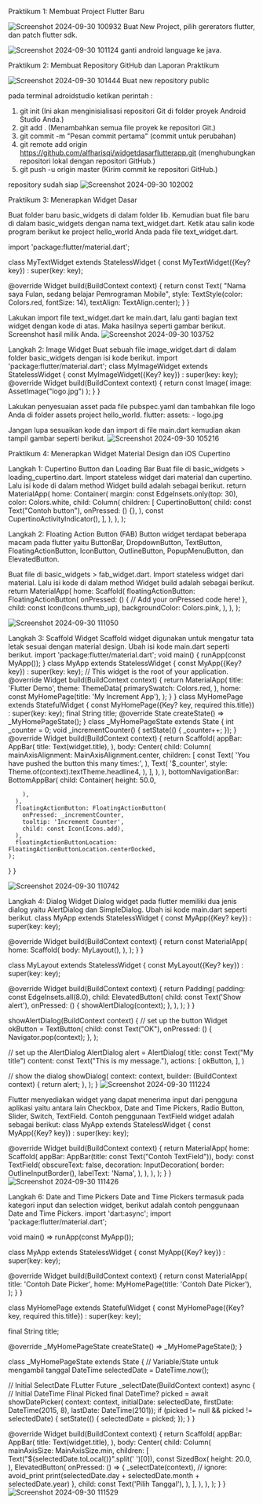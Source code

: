 Praktikum 1: Membuat Project Flutter Baru

![Screenshot 2024-09-30 100932](https://github.com/user-attachments/assets/a7aad9d9-b39e-4269-9c22-1cb6cae8adc4)
Buat New Project, pilih gererators flutter, dan patch flutter sdk.

![Screenshot 2024-09-30 101124](https://github.com/user-attachments/assets/8986e34e-a470-4c6e-9637-140c5f6b6fe4)
ganti android language ke java.

Praktikum 2: Membuat Repository GitHub dan Laporan Praktikum

![Screenshot 2024-09-30 101444](https://github.com/user-attachments/assets/ddc9310d-636a-437a-968c-a9f7d2680927)
Buat new repository public

pada terminal adroidstudio ketikan perintah :
1. git init (Ini akan menginisialisasi repositori Git di folder proyek Android Studio Anda.)
2. git add . (Menambahkan semua file proyek ke repositori Git.)
3. git commit -m "Pesan commit pertama" (commit untuk perubahan)
4. git remote add origin https://github.com/alfharisqi/widgetdasarflutterapp.git (menghubungkan repositori lokal dengan repositori GitHub.)
5. git push -u origin master (Kirim commit ke repositori GitHub.)

repository sudah siap
![Screenshot 2024-09-30 102002](https://github.com/user-attachments/assets/8c8c61be-54e8-4971-9dc3-49a07efb4330)

Praktikum 3: Menerapkan Widget Dasar

Buat folder baru basic_widgets di dalam folder lib. Kemudian buat file baru di dalam basic_widgets dengan nama text_widget.dart. Ketik atau salin kode program berikut ke project hello_world Anda pada file text_widget.dart.

import 'package:flutter/material.dart';

class MyTextWidget extends StatelessWidget {
  const MyTextWidget({Key? key}) : super(key: key);

  @override
  Widget build(BuildContext context) {
    return const Text(
      "Nama saya Fulan, sedang belajar Pemrograman Mobile",
      style: TextStyle(color: Colors.red, fontSize: 14),
      textAlign: TextAlign.center);
  }
}

Lakukan import file text_widget.dart ke main.dart, lalu ganti bagian text widget dengan kode di atas. Maka hasilnya seperti gambar berikut. Screenshot hasil milik Anda.
![Screenshot 2024-09-30 103752](https://github.com/user-attachments/assets/e27fb641-43cd-4fb8-8a73-0101264709c2)

Langkah 2: Image Widget
Buat sebuah file image_widget.dart di dalam folder basic_widgets dengan isi kode berikut.
import 'package:flutter/material.dart';
class MyImageWidget extends StatelessWidget {
  const MyImageWidget({Key? key}) : super(key: key);
  @override
  Widget build(BuildContext context) {
    return const Image(
      image: AssetImage("logo.jpg")
    );
  }
}

Lakukan penyesuaian asset pada file pubspec.yaml dan tambahkan file logo Anda di folder assets project hello_world.
flutter:
  assets:
     - logo.jpg

Jangan lupa sesuaikan kode dan import di file main.dart kemudian akan tampil gambar seperti berikut.
![Screenshot 2024-09-30 105216](https://github.com/user-attachments/assets/c2975c3e-b0c8-4873-bbbc-56114dec1846)

Praktikum 4: Menerapkan Widget Material Design dan iOS Cupertino

Langkah 1: Cupertino Button dan Loading Bar
Buat file di basic_widgets > loading_cupertino.dart. Import stateless widget dari material dan cupertino. Lalu isi kode di dalam method Widget build adalah sebagai berikut.
return MaterialApp(
      home: Container(
        margin: const EdgeInsets.only(top: 30),
        color: Colors.white,
        child: Column(
          children: <Widget>[
            CupertinoButton(
              child: const Text("Contoh button"),
              onPressed: () {},
            ),
            const CupertinoActivityIndicator(),
          ],
        ),
      ),
    );

Langkah 2: Floating Action Button (FAB)
Button widget terdapat beberapa macam pada flutter yaitu ButtonBar, DropdownButton, TextButton, FloatingActionButton, IconButton, OutlineButton, PopupMenuButton, dan ElevatedButton.

Buat file di basic_widgets > fab_widget.dart. Import stateless widget dari material. Lalu isi kode di dalam method Widget build adalah sebagai berikut.
return MaterialApp(
      home: Scaffold(
        floatingActionButton: FloatingActionButton(
          onPressed: () {
            // Add your onPressed code here!
          },
          child: const Icon(Icons.thumb_up),
          backgroundColor: Colors.pink,
        ),
      ),
    );

![Screenshot 2024-09-30 111050](https://github.com/user-attachments/assets/d194b9cb-e4bc-4ce6-bec8-958a8f87a161)


Langkah 3: Scaffold Widget
Scaffold widget digunakan untuk mengatur tata letak sesuai dengan material design.
Ubah isi kode main.dart seperti berikut.
import 'package:flutter/material.dart';
void main() {
  runApp(const MyApp());
}
class MyApp extends StatelessWidget {
  const MyApp({Key? key}) : super(key: key);
  // This widget is the root of your application.
  @override
  Widget build(BuildContext context) {
    return MaterialApp(
      title: 'Flutter Demo',
      theme: ThemeData(
        primarySwatch: Colors.red,
      ),
      home: const MyHomePage(title: 'My Increment App'),
    );
  }
}
class MyHomePage extends StatefulWidget {
  const MyHomePage({Key? key, required this.title}) : super(key: key);
  final String title;
  @override
  State<MyHomePage> createState() => _MyHomePageState();
}
class _MyHomePageState extends State<MyHomePage> {
  int _counter = 0;
  void _incrementCounter() {
    setState(() {
      _counter++;
    });
  }
  @override
  Widget build(BuildContext context) {
    return Scaffold(
      appBar: AppBar(
        title: Text(widget.title),
      ),
      body: Center(
        child: Column(
          mainAxisAlignment: MainAxisAlignment.center,
          children: <Widget>[
            const Text(
              'You have pushed the button this many times:',
            ),
            Text(
              '$_counter',
              style: Theme.of(context).textTheme.headline4,
            ),
          ],
        ),
      ),
      bottomNavigationBar: BottomAppBar(
        child: Container(
          height: 50.0,
          
        ),
      ),
      floatingActionButton: FloatingActionButton(
        onPressed: _incrementCounter,
        tooltip: 'Increment Counter',
        child: const Icon(Icons.add),
      ), 
      floatingActionButtonLocation: FloatingActionButtonLocation.centerDocked,
    );
  }
}

![Screenshot 2024-09-30 110742](https://github.com/user-attachments/assets/5e278bf4-fc0c-4e85-b8b4-5736fd633d88)


Langkah 4: Dialog Widget
Dialog widget pada flutter memiliki dua jenis dialog yaitu AlertDialog dan SimpleDialog.
Ubah isi kode main.dart seperti berikut.
class MyApp extends StatelessWidget {
  const MyApp({Key? key}) : super(key: key);

  @override
  Widget build(BuildContext context) {
    return const MaterialApp(
      home: Scaffold(
        body: MyLayout(),
      ),
    );
  }
}

class MyLayout extends StatelessWidget {
  const MyLayout({Key? key}) : super(key: key);

  @override
  Widget build(BuildContext context) {
    return Padding(
      padding: const EdgeInsets.all(8.0),
      child: ElevatedButton(
        child: const Text('Show alert'),
        onPressed: () {
          showAlertDialog(context);
        },
      ),
    );
  }
}

showAlertDialog(BuildContext context) {
  // set up the button
  Widget okButton = TextButton(
    child: const Text("OK"),
    onPressed: () {
      Navigator.pop(context);
    },
  );

  // set up the AlertDialog
  AlertDialog alert = AlertDialog(
    title: const Text("My title")
    content: const Text("This is my message."),
    actions: [
      okButton,
    ],
  )

  // show the dialog
  showDialog(
    context: context,
    builder: (BuildContext context) {
      return alert;
    },
  );
}
![Screenshot 2024-09-30 111224](https://github.com/user-attachments/assets/fedbbbda-bfb6-4817-abd1-54099ae42039)

Flutter menyediakan widget yang dapat menerima input dari pengguna aplikasi yaitu antara lain Checkbox, Date and Time Pickers, Radio Button, Slider, Switch, TextField.
Contoh penggunaan TextField widget adalah sebagai berikut:
class MyApp extends StatelessWidget {
  const MyApp({Key? key}) : super(key: key);

  @override
  Widget build(BuildContext context) {
    return MaterialApp(
      home: Scaffold(
        appBar: AppBar(title: const Text("Contoh TextField")),
        body: const TextField(
          obscureText: false,
          decoration: InputDecoration(
            border: OutlineInputBorder(),
            labelText: 'Nama',
          ),
        ),
      ),
    );
  }
}
![Screenshot 2024-09-30 111426](https://github.com/user-attachments/assets/a57816ce-8137-4a3b-9de0-82c67e279538)

Langkah 6: Date and Time Pickers
Date and Time Pickers termasuk pada kategori input dan selection widget, berikut adalah contoh penggunaan Date and Time Pickers.
import 'dart:async';
import 'package:flutter/material.dart';

void main() => runApp(const MyApp());

class MyApp extends StatelessWidget {
  const MyApp({Key? key}) : super(key: key);

  @override
  Widget build(BuildContext context) {
    return const MaterialApp(
      title: 'Contoh Date Picker',
      home: MyHomePage(title: 'Contoh Date Picker'),
    );
  }
}

class MyHomePage extends StatefulWidget {
  const MyHomePage({Key? key, required this.title}) : super(key: key);

  final String title;

  @override
  _MyHomePageState createState() => _MyHomePageState();
}

class _MyHomePageState extends State<MyHomePage> {
  // Variable/State untuk mengambil tanggal
  DateTime selectedDate = DateTime.now();

  //  Initial SelectDate FLutter
  Future<void> _selectDate(BuildContext context) async {
    // Initial DateTime FIinal Picked
    final DateTime? picked = await showDatePicker(
        context: context,
        initialDate: selectedDate,
        firstDate: DateTime(2015, 8),
        lastDate: DateTime(2101));
    if (picked != null && picked != selectedDate) {
      setState(() {
        selectedDate = picked;
      });
    }
  }

  @override
  Widget build(BuildContext context) {
    return Scaffold(
      appBar: AppBar(
        title: Text(widget.title),
      ),
      body: Center(
        child: Column(
          mainAxisSize: MainAxisSize.min,
          children: <Widget>[
            Text("${selectedDate.toLocal()}".split(' ')[0]),
            const SizedBox(
              height: 20.0,
            ),
            ElevatedButton(
              onPressed: () => {
                _selectDate(context),
                // ignore: avoid_print
                print(selectedDate.day + selectedDate.month + selectedDate.year)
              },
              child: const Text('Pilih Tanggal'),
            ),
          ],
        ),
      ),
    );
  }
}
![Screenshot 2024-09-30 111529](https://github.com/user-attachments/assets/98e23adb-c37e-4a4b-9c11-0a20ede2aeb2)

